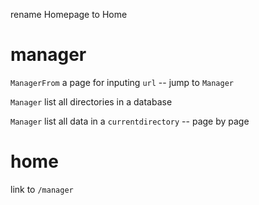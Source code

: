 rename Homepage to Home

# manager

`ManagerFrom` a page for inputing `url` -- jump to `Manager`

`Manager` list all directories in a database

`Manager` list all data in a `currentdirectory` -- page by page

# home

link to `/manager`
